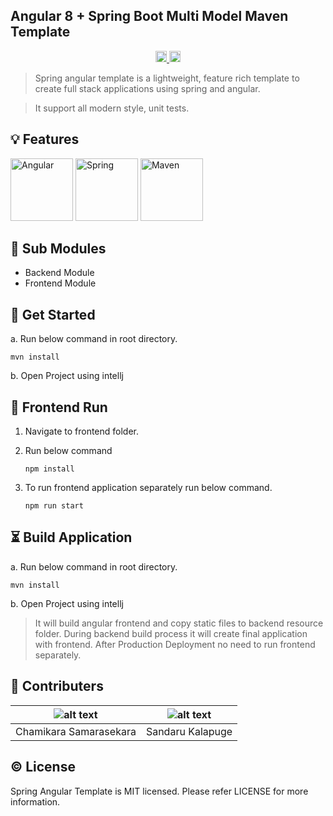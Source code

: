 ## Angular 8 + Spring Boot Multi Model Maven Template

<p align="center">  
  <a href="#">
    <img src="https://travis-ci.org/yohangz/packer-cli.svg?branch=master" alt="travis build" height="18">
  </a>
  <a href="https://github.com/chamikara1998/spring_angular_template/blob/master/LICENSE">
    <img src="https://img.shields.io/badge/license-MIT-blue.svg?style=flat" alt="license" height="18">
  </a>  
</p>

> Spring angular template is a lightweight, feature rich template to create full stack applications using spring and angular.

> It support all modern style, unit tests.

## :bulb: Features
<p>  
  <img src="https://upload.wikimedia.org/wikipedia/commons/thumb/c/cf/Angular_full_color_logo.svg/768px-      Angular_full_color_logo.svg.png" width="100" height="100" alt="Angular">
  <img src="https://spring.io/img/homepage/icon-spring-cloud.svg" width="100" height="100" alt="Spring">
  <img src="https://seeklogo.com/images/A/apache-logo-89257496F9-seeklogo.com.png" width="100" height="100" alt="Maven">
</p>

## :open_file_folder: Sub Modules

- Backend Module
- Frontend Module

## :tada: Get Started

a. Run below command in root directory.

```
mvn install
```

b. Open Project using intellj

## :art: Frontend Run

1. Navigate to frontend folder.
2. Run below command

    ```$xslt
    npm install
   ```
   
3. To run frontend application separately run below command.

    ```$xslt
    npm run start
    ```

## :hourglass_flowing_sand: Build Application


a. Run below command in root directory.

```
mvn install
```

b. Open Project using intellj

> It will build angular frontend and copy static files to backend resource folder.
> During backend build process it will create final application with frontend.
> After Production Deployment no need to run frontend separately.    

## :muscle: Contributers

|![alt text](https://media.licdn.com/dms/image/C5103AQE0uW7rfqd1rQ/profile-displayphoto-shrink_200_200/0?e=1577318400&v=beta&t=loqxZ-HpALW7zpWwL_Nl-aCrT4H9n3SANUZa2Cb8J_c "Chamikara Samarasekara")   |  ![alt text](https://media.licdn.com/dms/image/C5103AQHrroUZDDAUGg/profile-displayphoto-shrink_200_200/0?e=1577318400&v=beta&t=egTXJneusLCBj5Wyr1ikQpEahAzqIh7NvLQUpbnecSk "Sandaru Kalapuge")  |
|---|---|
|  Chamikara Samarasekara | Sandaru Kalapuge  |

## :copyright: License
Spring Angular Template is MIT licensed. Please refer LICENSE for more information.
